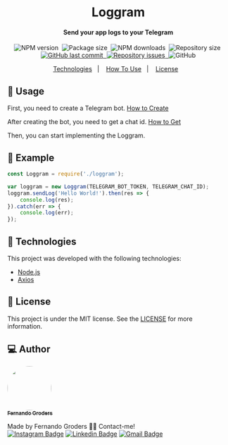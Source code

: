 <h1 align="center">
    Loggram
</h1>

<h4 align="center">
  Send your app logs to your Telegram
</h4>

<p align="center">
  <img alt="NPM version" src="https://img.shields.io/npm/v/loggram">&nbsp;
  <img alt="Package size" src="https://img.shields.io/bundlephobia/min/loggram">&nbsp;
  <img alt="NPM downloads" src="https://img.shields.io/npm/dw/loggram">&nbsp;
  <img alt="Repository size" src="https://img.shields.io/github/repo-size/FeGroders/loggram">&nbsp;
  <a href="https://github.com/fegroders/loggram/commits/master">
    <img alt="GitHub last commit" src="https://img.shields.io/github/last-commit/fegroders/loggram">&nbsp;
  </a>
  <a href="https://github.com/fegroders/loggram/issues">
    <img alt="Repository issues" src="https://img.shields.io/github/issues/fegroders/loggram">&nbsp;
  </a>
  <img alt="GitHub" src="https://img.shields.io/github/license/fegroders/loggram">
</p>

<p align="center">
  <a href="https://github.com/FeGroders/loggram#-technologies">Technologies</a>&nbsp;&nbsp;&nbsp;|&nbsp;&nbsp;&nbsp;
  <a href="https://github.com/FeGroders/loggram#-how-to-use">How To Use</a>&nbsp;&nbsp;&nbsp;|&nbsp;&nbsp;&nbsp;
  <a href="https://github.com/FeGroders/loggram#-license">License</a>&nbsp;&nbsp;&nbsp;
</p>

## 📘 Usage
First, you need to create a Telegram bot. [How to Create](https://core.telegram.org/bots#:~:text=Use%20the%20%2Fnewbot%20command%20to,mentions%20and%20t.me%20links.)

After creating the bot, you need to get a chat id. [How to Get](https://www.alphr.com/find-chat-id-telegram/)

Then, you can start implementing the Loggram.

## 📘 Example

```js
const Loggram = require('./loggram');

var loggram = new Loggram(TELEGRAM_BOT_TOKEN, TELEGRAM_CHAT_ID);
loggram.sendLog('Hello World!').then(res => {
    console.log(res);
}).catch(err => {
    console.log(err);
});
```

## 🚀 Technologies

This project was developed with the following technologies:

- [Node.js][node]
- [Axios][axios]

## 📄 License
This project is under the MIT license. See the [LICENSE](https://github.com/FeGroders/pronounce/blob/master/LICENSE) for more information.

## 💻 Author

<a href="https://github.com/FeGroders">
 <img style="border-radius: 50%" src="https://avatars3.githubusercontent.com/u/62064189?s=460&u=61b426b901b8fe02e12019b1fdb67bf0072d4f00&v=4" width="100px;" alt=""/>
 <br />
 <sub><b>Fernando Groders</b></sub></a>
 
Made by Fernando Groders 👋🏽 Contact-me! <br/>
[![Instagram Badge](https://img.shields.io/badge/-Instagram-%23E4405F?style=flat-square&labelColor=%23E4405F&logo=instagram&logoColor=white&link=https://instagram.com/fegroders)](https://instagram.com/fegroders) 
[![Linkedin Badge](https://img.shields.io/badge/-LinkedIn-blue?style=flat-square&logo=Linkedin&logoColor=white&link=https://www.linkedin.com/in/fernandogroders/)](https://www.linkedin.com/in/fernandogroders/) 
[![Gmail Badge](https://img.shields.io/badge/-Gmail-c14438?style=flat-square&logo=Gmail&logoColor=white&link=mailto:fernandogroder@gmail.com)](mailto:fernandogroder@gmail.com)

[node]: https://nodejs.org/en/
[axios]: https://github.com/axios/axios
[discord]: https://discord.com/developers/docs/intro